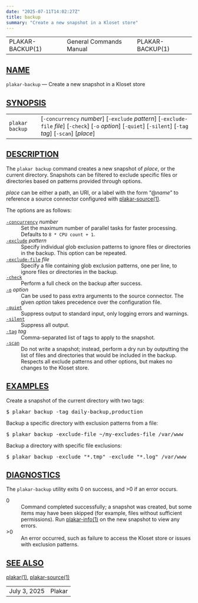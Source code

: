 ```yaml
---
date: "2025-07-11T14:02:27Z"
title: backup
summary: "Create a new snapshot in a Kloset store"
---
```

<table class="head">
  <tr>
    <td class="head-ltitle">PLAKAR-BACKUP(1)</td>
    <td class="head-vol">General Commands Manual</td>
    <td class="head-rtitle">PLAKAR-BACKUP(1)</td>
  </tr>
</table>
<div class="manual-text">
<section class="Sh">
<h1 class="Sh" id="NAME"><a class="permalink" href="#NAME">NAME</a></h1>
<p class="Pp"><code class="Nm">plakar-backup</code> &#x2014;
    <span class="Nd">Create a new snapshot in a Kloset store</span></p>
</section>
<section class="Sh">
<h1 class="Sh" id="SYNOPSIS"><a class="permalink" href="#SYNOPSIS">SYNOPSIS</a></h1>
<table class="Nm">
  <tr>
    <td><code class="Nm">plakar backup</code></td>
    <td>[<code class="Fl">-concurrency</code> <var class="Ar">number</var>]
      [<code class="Fl">-exclude</code> <var class="Ar">pattern</var>]
      [<code class="Fl">-exclude-file</code> <var class="Ar">file</var>]
      [<code class="Fl">-check</code>] [<code class="Fl">-o</code>
      <var class="Ar">option</var>] [<code class="Fl">-quiet</code>]
      [<code class="Fl">-silent</code>] [<code class="Fl">-tag</code>
      <var class="Ar">tag</var>] [<code class="Fl">-scan</code>]
      [<var class="Ar">place</var>]</td>
  </tr>
</table>
</section>
<section class="Sh">
<h1 class="Sh" id="DESCRIPTION"><a class="permalink" href="#DESCRIPTION">DESCRIPTION</a></h1>
<p class="Pp">The <code class="Nm">plakar backup</code> command creates a new
    snapshot of <var class="Ar">place</var>, or the current directory. Snapshots
    can be filtered to exclude specific files or directories based on patterns
    provided through options.</p>
<p class="Pp"><var class="Ar">place</var> can be either a path, an URI, or a
    label with the form &#x201C;@<var class="Ar">name</var>&#x201D; to reference
    a source connector configured with
    <a class="Xr" href="../plakar-source/">plakar-source(1)</a>.</p>
<p class="Pp">The options are as follows:</p>
<dl class="Bl-tag">
  <dt id="concurrency"><a class="permalink" href="#concurrency"><code class="Fl">-concurrency</code></a>
    <var class="Ar">number</var></dt>
  <dd>Set the maximum number of parallel tasks for faster processing. Defaults
      to <code class="Dv">8 * CPU count + 1</code>.</dd>
  <dt id="exclude"><a class="permalink" href="#exclude"><code class="Fl">-exclude</code></a>
    <var class="Ar">pattern</var></dt>
  <dd>Specify individual glob exclusion patterns to ignore files or directories
      in the backup. This option can be repeated.</dd>
  <dt id="exclude-file"><a class="permalink" href="#exclude-file"><code class="Fl">-exclude-file</code></a>
    <var class="Ar">file</var></dt>
  <dd>Specify a file containing glob exclusion patterns, one per line, to ignore
      files or directories in the backup.</dd>
  <dt id="check"><a class="permalink" href="#check"><code class="Fl">-check</code></a></dt>
  <dd>Perform a full check on the backup after success.</dd>
  <dt id="o"><a class="permalink" href="#o"><code class="Fl">-o</code></a>
    <var class="Ar">option</var></dt>
  <dd>Can be used to pass extra arguments to the source connector. The given
      <var class="Ar">option</var> takes precedence over the configuration
    file.</dd>
  <dt id="quiet"><a class="permalink" href="#quiet"><code class="Fl">-quiet</code></a></dt>
  <dd>Suppress output to standard input, only logging errors and warnings.</dd>
  <dt id="silent"><a class="permalink" href="#silent"><code class="Fl">-silent</code></a></dt>
  <dd>Suppress all output.</dd>
  <dt id="tag"><a class="permalink" href="#tag"><code class="Fl">-tag</code></a>
    <var class="Ar">tag</var></dt>
  <dd>Comma-separated list of tags to apply to the snapshot.</dd>
  <dt id="scan"><a class="permalink" href="#scan"><code class="Fl">-scan</code></a></dt>
  <dd>Do not write a snapshot; instead, perform a dry run by outputting the list
      of files and directories that would be included in the backup. Respects
      all exclude patterns and other options, but makes no changes to the Kloset
      store.</dd>
</dl>
</section>
<section class="Sh">
<h1 class="Sh" id="EXAMPLES"><a class="permalink" href="#EXAMPLES">EXAMPLES</a></h1>
<p class="Pp">Create a snapshot of the current directory with two tags:</p>
<div class="Bd Pp Bd-indent Li">
<pre>$ plakar backup -tag daily-backup,production</pre>
</div>
<p class="Pp">Backup a specific directory with exclusion patterns from a
  file:</p>
<div class="Bd Pp Bd-indent Li">
<pre>$ plakar backup -exclude-file ~/my-excludes-file /var/www</pre>
</div>
<p class="Pp">Backup a directory with specific file exclusions:</p>
<div class="Bd Pp Bd-indent Li">
<pre>$ plakar backup -exclude &quot;*.tmp&quot; -exclude &quot;*.log&quot; /var/www</pre>
</div>
</section>
<section class="Sh">
<h1 class="Sh" id="DIAGNOSTICS"><a class="permalink" href="#DIAGNOSTICS">DIAGNOSTICS</a></h1>
<p class="Pp">The <code class="Nm">plakar-backup</code> utility exits&#x00A0;0
    on success, and&#x00A0;&gt;0 if an error occurs.</p>
<dl class="Bl-tag">
  <dt>0</dt>
  <dd>Command completed successfully; a snapshot was created, but some items may
      have been skipped (for example, files without sufficient permissions). Run
      <a class="Xr" href="../plakar-info/">plakar-info(1)</a> on the new
      snapshot to view any errors.</dd>
  <dt>&gt;0</dt>
  <dd>An error occurred, such as failure to access the Kloset store or issues
      with exclusion patterns.</dd>
</dl>
</section>
<section class="Sh">
<h1 class="Sh" id="SEE_ALSO"><a class="permalink" href="#SEE_ALSO">SEE
  ALSO</a></h1>
<p class="Pp"><a class="Xr" href="../plakar/">plakar(1)</a>,
    <a class="Xr" href="../plakar-source/">plakar-source(1)</a></p>
</section>
</div>
<table class="foot">
  <tr>
    <td class="foot-date">July 3, 2025</td>
    <td class="foot-os">Plakar</td>
  </tr>
</table>

